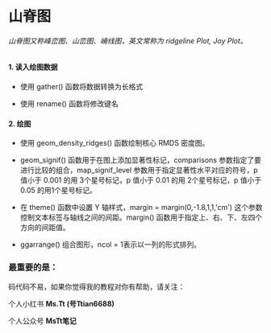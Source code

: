 # 山脊图

###### 山脊图又称峰峦图、山峦图、嵴线图，英文常称为 ridgeline Plot, Joy Plot。

#### 1. 读入绘图数据

- 使用 gather() 函数将数据转换为长格式

- 使用 rename() 函数将修改键名

#### 2. 绘图

- 使用 geom_density_ridges() 函数绘制核心 RMDS 密度图。

- geom_signif() 函数用于在图上添加显著性标记，comparisons 参数指定了要进行比较的组合，map_signif_level 参数用于指定显著性水平对应的符号，p 值小于 0.001 的用 3个星号标记，p 值小于 0.01 的用 2个星号标记，p 值小于 0.05 的用1个星号标记。

- 在 theme() 函数中设置 Y 轴样式，margin = margin(0,-1.8,1,1,'cm') 这个参数控制文本标签与轴线之间的间距。margin() 函数用于指定上、右、下、左四个方向的间距值。

- ggarrange() 组合图形，ncol = 1表示以一列的形式排列。

#### 

### 最重要的是：

码代码不易，如果你觉得我的教程对你有帮助，请关注：

个人小红书 **Ms.Tt (号Ttian6688)**

个人公众号 **MsTt笔记**

